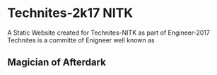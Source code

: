 # Technites-2k17 NITK
A Static Website created for Technites-NITK as part of Engineer-2017
Technites is a committe of Enigneer well known as <h2>Magician of Afterdark</h2>
